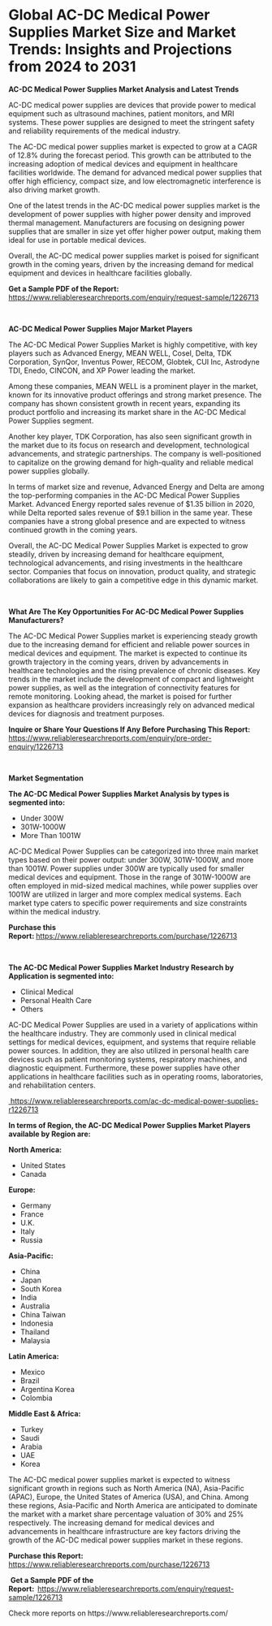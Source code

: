 <p><h1>Global AC-DC Medical Power Supplies Market Size and Market Trends: Insights and Projections from 2024 to 2031</h1></p><p><strong>AC-DC Medical Power Supplies Market Analysis and Latest Trends</strong></p>
<p><p>AC-DC medical power supplies are devices that provide power to medical equipment such as ultrasound machines, patient monitors, and MRI systems. These power supplies are designed to meet the stringent safety and reliability requirements of the medical industry.</p><p>The AC-DC medical power supplies market is expected to grow at a CAGR of 12.8% during the forecast period. This growth can be attributed to the increasing adoption of medical devices and equipment in healthcare facilities worldwide. The demand for advanced medical power supplies that offer high efficiency, compact size, and low electromagnetic interference is also driving market growth.</p><p>One of the latest trends in the AC-DC medical power supplies market is the development of power supplies with higher power density and improved thermal management. Manufacturers are focusing on designing power supplies that are smaller in size yet offer higher power output, making them ideal for use in portable medical devices.</p><p>Overall, the AC-DC medical power supplies market is poised for significant growth in the coming years, driven by the increasing demand for medical equipment and devices in healthcare facilities globally.</p></p>
<p><strong>Get a Sample PDF of the Report:&nbsp;</strong> <a href="https://www.reliableresearchreports.com/enquiry/request-sample/1226713">https://www.reliableresearchreports.com/enquiry/request-sample/1226713</a></p>
<p>&nbsp;</p>
<p><strong>AC-DC Medical Power Supplies Major Market Players</strong></p>
<p><p>The AC-DC Medical Power Supplies Market is highly competitive, with key players such as Advanced Energy, MEAN WELL, Cosel, Delta, TDK Corporation, SynQor, Inventus Power, RECOM, Globtek, CUI Inc, Astrodyne TDI, Enedo, CINCON, and XP Power leading the market. </p><p>Among these companies, MEAN WELL is a prominent player in the market, known for its innovative product offerings and strong market presence. The company has shown consistent growth in recent years, expanding its product portfolio and increasing its market share in the AC-DC Medical Power Supplies segment.</p><p>Another key player, TDK Corporation, has also seen significant growth in the market due to its focus on research and development, technological advancements, and strategic partnerships. The company is well-positioned to capitalize on the growing demand for high-quality and reliable medical power supplies globally.</p><p>In terms of market size and revenue, Advanced Energy and Delta are among the top-performing companies in the AC-DC Medical Power Supplies Market. Advanced Energy reported sales revenue of $1.35 billion in 2020, while Delta reported sales revenue of $9.1 billion in the same year. These companies have a strong global presence and are expected to witness continued growth in the coming years.</p><p>Overall, the AC-DC Medical Power Supplies Market is expected to grow steadily, driven by increasing demand for healthcare equipment, technological advancements, and rising investments in the healthcare sector. Companies that focus on innovation, product quality, and strategic collaborations are likely to gain a competitive edge in this dynamic market.</p></p>
<p>&nbsp;</p>
<p><strong>What Are The Key Opportunities For AC-DC Medical Power Supplies Manufacturers?</strong></p>
<p><p>The AC-DC Medical Power Supplies market is experiencing steady growth due to the increasing demand for efficient and reliable power sources in medical devices and equipment. The market is expected to continue its growth trajectory in the coming years, driven by advancements in healthcare technologies and the rising prevalence of chronic diseases. Key trends in the market include the development of compact and lightweight power supplies, as well as the integration of connectivity features for remote monitoring. Looking ahead, the market is poised for further expansion as healthcare providers increasingly rely on advanced medical devices for diagnosis and treatment purposes.</p></p>
<p><strong>Inquire or Share Your Questions If Any Before Purchasing This Report:</strong> <a href="https://www.reliableresearchreports.com/enquiry/pre-order-enquiry/1226713">https://www.reliableresearchreports.com/enquiry/pre-order-enquiry/1226713</a></p>
<p>&nbsp;</p>
<p><strong>Market Segmentation</strong></p>
<p><strong>The AC-DC Medical Power Supplies Market Analysis by types is segmented into:</strong></p>
<p><ul><li>Under 300W</li><li>301W-1000W</li><li>More Than 1001W</li></ul></p>
<p><p>AC-DC Medical Power Supplies can be categorized into three main market types based on their power output: under 300W, 301W-1000W, and more than 1001W. Power supplies under 300W are typically used for smaller medical devices and equipment. Those in the range of 301W-1000W are often employed in mid-sized medical machines, while power supplies over 1001W are utilized in larger and more complex medical systems. Each market type caters to specific power requirements and size constraints within the medical industry.</p></p>
<p><strong>Purchase this Report:&nbsp;</strong><a href="https://www.reliableresearchreports.com/purchase/1226713">https://www.reliableresearchreports.com/purchase/1226713</a></p>
<p>&nbsp;</p>
<p><strong>The AC-DC Medical Power Supplies Market Industry Research by Application is segmented into:</strong></p>
<p><ul><li>Clinical Medical</li><li>Personal Health Care</li><li>Others</li></ul></p>
<p><p>AC-DC Medical Power Supplies are used in a variety of applications within the healthcare industry. They are commonly used in clinical medical settings for medical devices, equipment, and systems that require reliable power sources. In addition, they are also utilized in personal health care devices such as patient monitoring systems, respiratory machines, and diagnostic equipment. Furthermore, these power supplies have other applications in healthcare facilities such as in operating rooms, laboratories, and rehabilitation centers.</p></p>
<p><a href="https://www.reliableresearchreports.com/ac-dc-medical-power-supplies-r1226713">&nbsp;https://www.reliableresearchreports.com/ac-dc-medical-power-supplies-r1226713</a></p>
<p><strong>In terms of Region, the AC-DC Medical Power Supplies Market Players available by Region are:</strong></p>
<p>
    <p> <strong> North America: </strong>
        <ul>
            <li>United States</li>
            <li>Canada</li>
        </ul>
        </p> 
    <p> <strong> Europe: </strong>
        <ul>
            <li>Germany</li>
            <li>France</li>
            <li>U.K.</li>
            <li>Italy</li>
            <li>Russia</li>
        </ul>
        </p> 
    <p> <strong> Asia-Pacific: </strong>
        <ul>
            <li>China</li>
            <li>Japan</li>
            <li>South Korea</li>
            <li>India</li>
            <li>Australia</li>
            <li>China Taiwan</li>
            <li>Indonesia</li>
            <li>Thailand</li>
            <li>Malaysia</li>
        </ul>
        </p> 
    <p> <strong> Latin America: </strong>
        <ul>
            <li>Mexico</li>
            <li>Brazil</li>
            <li>Argentina Korea</li>
            <li>Colombia</li>
        </ul>
        </p> 
    <p> <strong> Middle East & Africa: </strong>
        <ul>
            <li>Turkey</li>
            <li>Saudi</li>
            <li>Arabia</li>
            <li>UAE</li>
            <li>Korea</li>
        </ul>
    </p>
    </p>
<p><p>The AC-DC medical power supplies market is expected to witness significant growth in regions such as North America (NA), Asia-Pacific (APAC), Europe, the United States of America (USA), and China. Among these regions, Asia-Pacific and North America are anticipated to dominate the market with a market share percentage valuation of 30% and 25% respectively. The increasing demand for medical devices and advancements in healthcare infrastructure are key factors driving the growth of the AC-DC medical power supplies market in these regions.</p></p>
<p><strong>Purchase this Report: </strong><a href="https://www.reliableresearchreports.com/purchase/1226713">https://www.reliableresearchreports.com/purchase/1226713</a></p>
<p>&nbsp;<strong>Get a Sample PDF of the Report:&nbsp;&nbsp;</strong><a href="https://www.reliableresearchreports.com/enquiry/request-sample/1226713">https://www.reliableresearchreports.com/enquiry/request-sample/1226713</a></p>
<p><strong></strong></p>
<p>Check more reports on https://www.reliableresearchreports.com/</p>
